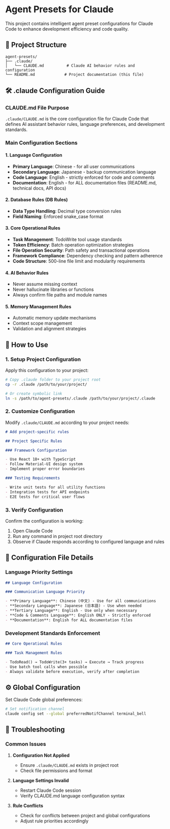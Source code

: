 # Agent Presets for Claude

This project contains intelligent agent preset configurations for Claude Code to enhance development efficiency and code quality.

## 📁 Project Structure

```text
agent-presets/
├── .claude/
│   └── CLAUDE.md          # Claude AI behavior rules and configuration
└── README.md             # Project documentation (this file)
```

## 🛠️ .claude Configuration Guide

### CLAUDE.md File Purpose

`.claude/CLAUDE.md` is the core configuration file for Claude Code that defines AI assistant behavior rules, language preferences, and development standards.

### Main Configuration Sections

#### 1. Language Configuration

- **Primary Language**: Chinese - for all user communications
- **Secondary Language**: Japanese - backup communication language
- **Code Language**: English - strictly enforced for code and comments
- **Documentation**: English - for ALL documentation files (README.md, technical docs, API docs)

#### 2. Database Rules (DB Rules)

- **Data Type Handling**: Decimal type conversion rules
- **Field Naming**: Enforced snake_case format

#### 3. Core Operational Rules

- **Task Management**: TodoWrite tool usage standards
- **Token Efficiency**: Batch operation optimization strategies
- **File Operation Security**: Path safety and transactional operations
- **Framework Compliance**: Dependency checking and pattern adherence
- **Code Structure**: 500-line file limit and modularity requirements

#### 4. AI Behavior Rules

- Never assume missing context
- Never hallucinate libraries or functions
- Always confirm file paths and module names

#### 5. Memory Management Rules

- Automatic memory update mechanisms
- Context scope management
- Validation and alignment strategies

## 🚀 How to Use

### 1. Setup Project Configuration

Apply this configuration to your project:

```bash
# Copy .claude folder to your project root
cp -r .claude /path/to/your/project/

# Or create symbolic link
ln -s /path/to/agent-presets/.claude /path/to/your/project/.claude
```

### 2. Customize Configuration

Modify `.claude/CLAUDE.md` according to your project needs:

```markdown
# Add project-specific rules

## Project Specific Rules

### Framework Configuration

- Use React 18+ with TypeScript
- Follow Material-UI design system
- Implement proper error boundaries

### Testing Requirements

- Write unit tests for all utility functions
- Integration tests for API endpoints
- E2E tests for critical user flows
```

### 3. Verify Configuration

Confirm the configuration is working:

1. Open Claude Code
2. Run any command in project root directory
3. Observe if Claude responds according to configured language and rules

## 📝 Configuration File Details

### Language Priority Settings

```markdown
## Language Configuration

### Communication Language Priority

- **Primary Language**: Chinese (中文) - Use for all communications
- **Secondary Language**: Japanese (日本語) - Use when needed
- **Tertiary Language**: English - Use only when necessary
- **Code & Comments Language**: English ONLY - Strictly enforced
- **Documentation**: English for ALL documentation files
```

### Development Standards Enforcement

```markdown
## Core Operational Rules

### Task Management Rules

- TodoRead() → TodoWrite(3+ tasks) → Execute → Track progress
- Use batch tool calls when possible
- Always validate before execution, verify after completion
```

## ⚙️ Global Configuration

Set Claude Code global preferences:

```bash
# Set notification channel
claude config set --global preferredNotifChannel terminal_bell

```

## 🔧 Troubleshooting

### Common Issues

1. **Configuration Not Applied**

   - Ensure `.claude/CLAUDE.md` exists in project root
   - Check file permissions and format

2. **Language Settings Invalid**

   - Restart Claude Code session
   - Verify CLAUDE.md language configuration syntax

3. **Rule Conflicts**
   - Check for conflicts between project and global configurations
   - Adjust rule priorities accordingly
